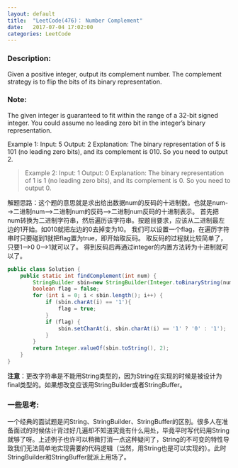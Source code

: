 ```yaml
---
layout: default
title:  "LeetCode(476)： Number Complement"
date:   2017-07-04 17:02:00
categories: LeetCode
---
```




### Description:

Given a positive integer, output its complement number. The complement strategy is to flip the bits of its binary representation.

### Note:

The given integer is guaranteed to fit within the range of a 32-bit signed integer.
You could assume no leading zero bit in the integer’s binary representation.
 
> 
Example 1:
Input: 5
Output: 2
Explanation: The binary representation of 5 is 101 (no leading zero bits), and its complement is 010. So you need to output 2.
 

> Example 2:
Input: 1
Output: 0
Explanation: The binary representation of 1 is 1 (no leading zero bits), and its complement is 0. So you need to output 0.



解题思路：这个题的意思就是求出给出数据num的反码的十进制数。也就是num-->二进制num-->二进制num的反码-->二进制num反码的十进制表示。
首先把num转换为二进制字符串，然后遍历该字符串。按题目要求，应该从二进制最左边的1开始。如010就把左边的0去掉变为10。
我们可以设置一个flag，在遍历字符串时只要碰到1就把flag置为true，即开始取反码。
取反码的过程就比较简单了，只要1-->0 0-->1就可以了。
得到反码后再通过integer的内置方法转为十进制就可以了。
　　
```java
public class Solution {
    public static int findComplement(int num) {
        StringBuilder sbin=new StringBuilder(Integer.toBinaryString(num));
        boolean flag = false;
        for (int i = 0; i < sbin.length(); i++) {
            if (sbin.charAt(i) == '1'){
                flag = true;
            }
            if (flag) {
                sbin.setCharAt(i, sbin.charAt(i) == '1' ? '0' : '1');
            }
        }
        return Integer.valueOf(sbin.toString(), 2);
    }
}
```
**注意**：更改字符串是不能用String类型的，因为String在实现的时候是被设计为final类型的。如果想改变应该用StringBuilder或者StringBuffer。


### 一些思考:
一个经典的面试题是问String、StringBuilder、StringBuffer的区别。很多人在准备面试的时候估计背过好几遍却不知道究竟有什么用处，毕竟平时写代码用String就够了呀。上述例子也许可以稍微打消一点这种疑问了，String的不可变的特性导致我们无法简单地实现需要的代码逻辑（当然，用String也是可以实现的）。此时StringBuilder和StringBuffer就派上用场了。








